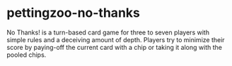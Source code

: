 # pettingzoo-no-thanks
No Thanks! is a turn-based card game for three to seven players with simple rules and a deceiving amount of depth. Players try to minimize their score by paying-off the current card with a chip or taking it along with the pooled chips.
